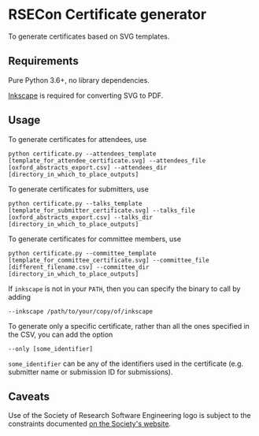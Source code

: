 # RSECon Certificate generator

To generate certificates based on SVG templates.

## Requirements

Pure Python 3.6+,
no library dependencies.

[Inkscape](https://inkscape.org) is required for converting SVG to PDF.

## Usage

To generate certificates for attendees, use

    python certificate.py --attendees_template [template_for_attendee_certificate.svg] --attendees_file [oxford_abstracts_export.csv] --attendees_dir [directory_in_which_to_place_outputs]

To generate certificates for submitters, use

    python certificate.py --talks_template [template_for_submitter_certificate.svg] --talks_file [oxford_abstracts_export.csv] --talks_dir [directory_in_which_to_place_outputs]

To generate certificates for committee members, use

    python certificate.py --committee_template [template_for_committee_certificate.svg] --committee_file [different_filename.csv] --committee_dir [directory_in_which_to_place_outputs]

If `inkscape` is not in your `PATH`,
then you can specify the binary to call by adding

    --inkscape /path/to/your/copy/of/inkscape

To generate only a specific certificate,
rather than all the ones specified in the CSV,
you can add the option

    --only [some_identifier]

`some_identifier` can be any of the identifiers used in the certificate
(e.g. submitter name or submission ID for submissions).

## Caveats

Use of the Society of Research Software Engineering logo is subject to
the constraints documented [on the Society's website](https://society-rse.org/trademark-and-logo-policy/).
